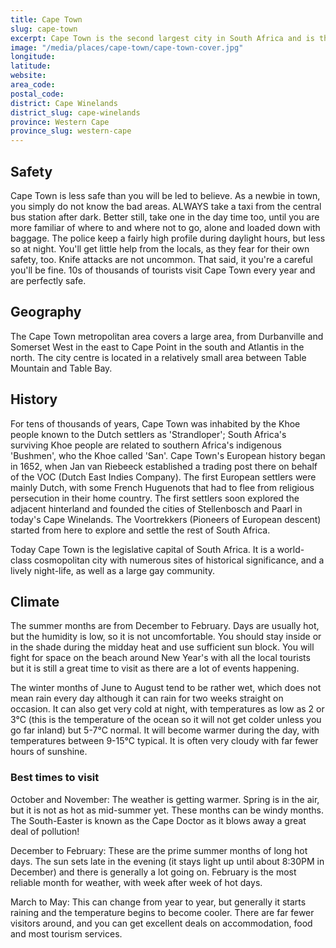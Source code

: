 ```yaml
---
title: Cape Town
slug: cape-town
excerpt: Cape Town is the second largest city in South Africa and is the capital of the Western Cape Province, as well as being the legislative capital of South Africa (the Houses of Parliament are here). It is located in the south-west corner of the country near the Cape of Good Hope, and is the most southern city in Africa. It is a stone's throw from South Africa's world-famous Cape Winelands around Stellenbosch, Paarl and Franschhoek.
image: "/media/places/cape-town/cape-town-cover.jpg"
longitude: 
latitude: 
website: 
area_code: 
postal_code: 
district: Cape Winelands
district_slug: cape-winelands
province: Western Cape
province_slug: western-cape
---
```

## Safety
Cape Town is less safe than you will be led to believe. As a newbie in town, you simply do not know the bad areas. ALWAYS take a taxi from the central bus station after dark. Better still, take one in the day time too, until you are more familiar of where to and where not to go, alone and loaded down with baggage. The police keep a fairly high profile during daylight hours, but less so at night. You'll get little help from the locals, as they fear for their own safety, too. Knife attacks are not uncommon. That said, it you're a careful you'll be fine. 10s of thousands of tourists visit Cape Town every year and are perfectly safe.

## Geography
The Cape Town metropolitan area covers a large area, from Durbanville and Somerset West in the east to Cape Point in the south and Atlantis in the north. The city centre is located in a relatively small area between Table Mountain and Table Bay.

## History
For tens of thousands of years, Cape Town was inhabited by the Khoe people known to the Dutch settlers as 'Strandloper'; South Africa's surviving Khoe people are related to southern Africa's indigenous 'Bushmen', who the Khoe called 'San'. Cape Town's European history began in 1652, when Jan van Riebeeck established a trading post there on behalf of the VOC (Dutch East Indies Company). The first European settlers were mainly Dutch, with some French Huguenots that had to flee from religious persecution in their home country. The first settlers soon explored the adjacent hinterland and founded the cities of Stellenbosch and Paarl in today's Cape Winelands. The Voortrekkers (Pioneers of European descent) started from here to explore and settle the rest of South Africa.

Today Cape Town is the legislative capital of South Africa. It is a world-class cosmopolitan city with numerous sites of historical significance, and a lively night-life, as well as a large gay community.

## Climate

The summer months are from December to February. Days are usually hot, but the humidity is low, so it is not uncomfortable. You should stay inside or in the shade during the midday heat and use sufficient sun block. You will fight for space on the beach around New Year's with all the local tourists but it is still a great time to visit as there are a lot of events happening.

The winter months of June to August tend to be rather wet, which does not mean rain every day although it can rain for two weeks straight on occasion. It can also get very cold at night, with temperatures as low as 2 or 3°C (this is the temperature of the ocean so it will not get colder unless you go far inland) but 5-7°C normal. It will become warmer during the day, with temperatures between 9-15°C typical. It is often very cloudy with far fewer hours of sunshine.

### Best times to visit

October and November: The weather is getting warmer. Spring is in the air, but it is not as hot as mid-summer yet. These months can be windy months. The South-Easter is known as the Cape Doctor as it blows away a great deal of pollution!

December to February: These are the prime summer months of long hot days. The sun sets late in the evening (it stays light up until about 8:30PM in December) and there is generally a lot going on. February is the most reliable month for weather, with week after week of hot days.

March to May: This can change from year to year, but generally it starts raining and the temperature begins to become cooler. There are far fewer visitors around, and you can get excellent deals on accommodation, food and most tourism services.